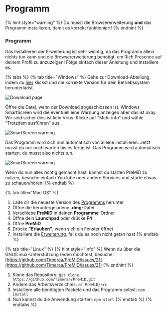 # Programm

{% hint style="warning" %}
 Du musst die Browsererweiterung **und** das Programm installieren, damit es korrekt funktioniert!
{% endhint %}

### Programm

Das Installieren der Erweiterung ist sehr wichtig, da das Programm allein nichts tun kann und die Browsererweiterung benötigt, um Rich Presence auf deinem Profil zu anzuzeigen! Folge einfach dieser Anleitung und installiere es.

{% tabs %}
{% tab title="Windows" %}
Gehe zur Download-Abteilung, indem du [hier](https://premid.app/downloads) klickst und die korrekte Version für dein Betriebssystem herunterlädst.

![Download page](https://camo.githubusercontent.com/db35e8b9473dadc5e2712cf74c2e3f4a11be0bcc/68747470733a2f2f626c6f627363646e2e676974626f6f6b2e636f6d2f76302f622f676974626f6f6b2d32383432372e61707073706f742e636f6d2f6f2f6173736574732532462d4c4e4c736b56596d346a5670684d44597474502532462d4c576c64585868695f654e66454e67304a43612532462d4c576c64636e324b43526f6e6e4a784c4f6442253246766976616c64695f323031392d30312d32315f32312d32312d35322e706e673f616c743d6d6564696126746f6b656e3d38326134393435622d336431632d346366642d626239362d373732346262386432313331)

Öffne die Datei, wenn der Download abgeschlossen ist. Windows SmartScreen wird die eventuell eine Warnung anzeigen aber das ist okay. Wir sind sicher dies ist kein Virus. Klicke auf "Mehr info" und wähle "Trotzdem ausführen" aus.

![SmartScreen warning](https://camo.githubusercontent.com/686b1d78d5232ed8a13cfd484ef59bccc83a2e02/68747470733a2f2f626c6f627363646e2e676974626f6f6b2e636f6d2f76302f622f676974626f6f6b2d32383432372e61707073706f742e636f6d2f6f2f6173736574732532462d4c4e4c736b56596d346a5670684d44597474502532462d4c576c4d6b586f626b504b34517344414733622532462d4c576c576d5179764f6e523138704246564e71253246323031392d30312d32315f32302d34382d31342e706e673f616c743d6d6564696126746f6b656e3d34313331353933322d383733392d346539662d393835642d663364633066383836386361)

Das Programm wird sich nun automatisch von alleine installieren. Jetzt musst du nur noch warten bis es fertig ist. Das Programm wird automatisch starten, du musst also nichts tun.

![SmartScreen warning](https://camo.githubusercontent.com/abe646c205b9fef9f6dd07409d2bccc2fe985828/68747470733a2f2f7468652d706572736f6e2d756e6465722d746869732d6d6573736167652e69732d696e736964652e6d652f4e68486a353349642e706e67)

Wenn du nun alles richtig gemacht hast, kannst du starten PreMiD zu nutzen, besuche einfach YouTube oder andere Services und starte etwas zu schauen/hören!
{% endtab %}

{% tab title="Mac OS" %}
1. Lade dir die neueste Version des [Programms](https://premid.app/downloads) herunter
2. Öffne die heruntergeladene **.dmg**-Datei
3. Verschiebe **PreMiD** in deinen **Programme**-Ordner
4. Öffne dein **Launchpad** oder drücke **F4**
5. Öffne **PreMiD**
6. Drücke **"Erlauben"**, wenn sich ein Fenster öffnet
7. Installiere die [Erweiterung](extension.md), falls du es noch nicht getan hast
{% endtab %}

{% tab title="Linux" %}
{% hint style="info" %}
Wenn du über die GNU/Linux-Unterstützung reden möchtest, besuche: [https://github.com/Timeraa/PreMiD/issues/21](https://github.com/Timeraa/PreMiD/issues/21)
{% endhint %}

1. Klone das Repository: `git clone https://github.com/Timeraa/PreMiD.git`
2. Ändere das Arbeitsverzeichnis: `cd PreMiD/src`
3. Installiere alle benötigten Packete und das Programm selbst: `npm install`
4. Nun kannst du die Anwendung starten: `npm start`
{% endtab %}
{% endtabs %}

